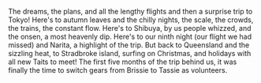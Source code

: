 The dreams, the plans, and all the lengthy flights
and then a surprise trip to Tokyo!
Here's to autumn leaves and the chilly nights,
the scale, the crowds, the trains, the constant flow.
Here's to Shibuya, by us people whizzed,
and the onsen, a most heavenly dip.
Here's to our ninth night (our flight we had missed)
and Narita, a highlight of the trip.
But back to Queensland and the sizzling heat,
to Stradbroke island, surfing on Christmas,
and holidays with all new Taits to meet!
The first five months of the trip behind us,
it was finally the time to switch gears
from Brissie to Tassie as volunteers.
